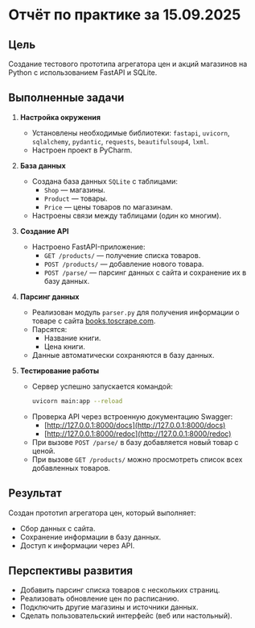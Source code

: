 # Отчёт по практике за 15.09.2025

## Цель
Создание тестового прототипа агрегатора цен и акций магазинов на Python с использованием FastAPI и SQLite.

## Выполненные задачи
1. **Настройка окружения**
   - Установлены необходимые библиотеки: `fastapi`, `uvicorn`, `sqlalchemy`, `pydantic`, `requests`, `beautifulsoup4`, `lxml`.
   - Настроен проект в PyCharm.

2. **База данных**
   - Создана база данных `SQLite` с таблицами:
     - `Shop` — магазины.
     - `Product` — товары.
     - `Price` — цены товаров по магазинам.
   - Настроены связи между таблицами (один ко многим).

3. **Создание API**
   - Настроено FastAPI-приложение:
     - `GET /products/` — получение списка товаров.
     - `POST /products/` — добавление нового товара.
     - `POST /parse/` — парсинг данных с сайта и сохранение их в базу данных.

4. **Парсинг данных**
   - Реализован модуль `parser.py` для получения информации о товаре с сайта [books.toscrape.com](https://books.toscrape.com/).
   - Парсятся:
     - Название книги.
     - Цена книги.
   - Данные автоматически сохраняются в базу данных.

5. **Тестирование работы**
   - Сервер успешно запускается командой:
     ```bash
     uvicorn main:app --reload
     ```
   - Проверка API через встроенную документацию Swagger:
     - [http://127.0.0.1:8000/docs](http://127.0.0.1:8000/docs)
     - [http://127.0.0.1:8000/redoc](http://127.0.0.1:8000/redoc)
   - При вызове `POST /parse/` в базу добавляется новый товар с ценой.
   - При вызове `GET /products/` можно просмотреть список всех добавленных товаров.

## Результат
Создан прототип агрегатора цен, который выполняет:
- Сбор данных с сайта.
- Сохранение информации в базу данных.
- Доступ к информации через API.

## Перспективы развития
- Добавить парсинг списка товаров с нескольких страниц.
- Реализовать обновление цен по расписанию.
- Подключить другие магазины и источники данных.
- Сделать пользовательский интерфейс (веб или настольный).
